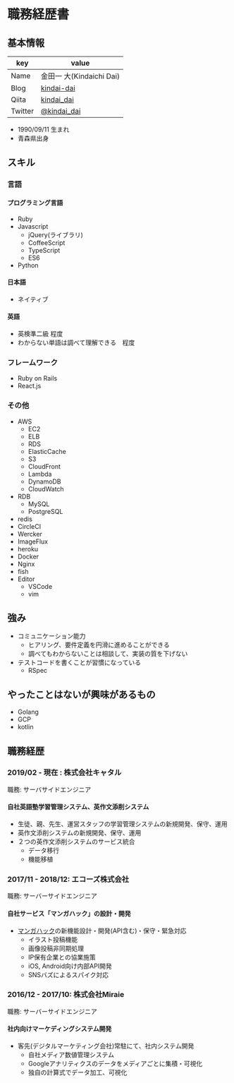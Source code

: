 # 職務経歴書

## 基本情報

|key|value|
|---|-----|
|Name|金田一 大(Kindaichi Dai)|
|Blog|[kindai-dai](kindai-dai.hatenablog.com)|
|Qiita|[kindai_dai](https://qiita.com/kindai_dai)|
|Twitter|[@kindai_dai](https://twitter.com/kindai_dai)|

- 1990/09/11 生まれ
- 青森県出身

## スキル
### 言語
#### プログラミング言語
- Ruby
- Javascript
  - jQuery(ライブラリ)
  - CoffeeScript
  - TypeScript
  - ES6
- Python

#### 日本語
- ネイティブ

#### 英語
- 英検準二級 程度
- わからない単語は調べて理解できる　程度

### フレームワーク

- Ruby on Rails
- React.js

### その他
- AWS
  - EC2
  - ELB
  - RDS
  - ElasticCache
  - S3
  - CloudFront
  - Lambda
  - DynamoDB
  - CloudWatch
- RDB
  - MySQL
  - PostgreSQL
- redis
- CircleCI
- Wercker
- ImageFlux
- heroku
- Docker
- Nginx
- fish
- Editor
  - VSCode
  - vim

## 強み
- コミュニケーション能力
  - ヒアリング、要件定義を円滑に進めることができる
  - 調べてもわからないことは相談して、実装の質を下げない
- テストコードを書くことが習慣になっている
  - RSpec

## やったことはないが興味があるもの
- Golang
- GCP
- kotlin

## 職務経歴

### 2019/02 - 現在 : 株式会社キャタル

職務: サーバサイドエンジニア

#### 自社英語塾学習管理システム、英作文添削システム

- 生徒、親、先生、運営スタッフの学習管理システムの新規開発、保守、運用
- 英作文添削システムの新規開発、保守、運用
- ２つの英作文添削システムのサービス統合
  - データ移行
  - 機能移植

### 2017/11 - 2018/12: エコーズ株式会社

職務: サーバーサイドエンジニア

#### 自社サービス「マンガハック」の設計・開発

- [マンガハック](https://mangahack.com/)の新機能設計・開発(API含む)・保守・緊急対応
  - イラスト投稿機能
  - 画像投稿非同期処理
  - IP保有企業との協業施策
  - iOS, Android向け内部API開発
  - SNSバズによるスパイク対応

### 2016/12 - 2017/10: 株式会社Miraie

職務: サーバーサイドエンジニア

#### 社内向けマーケディングシステム開発
- 客先(デジタルマーケティング会社)常駐にて、社内システム開発
  - 自社メディア数値管理システム
  - Googleアナリティクスのデータをメディアごとに集積・可視化
  - 独自の計算式でデータ加工、可視化
